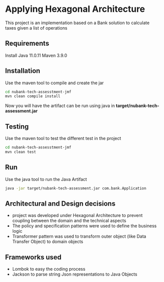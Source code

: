 # Applying Hexagonal Architecture

This project is an implementation based on a Bank solution to calculate taxes given a list of operations

## Requirements

Install Java 11.0.11
Maven 3.9.0

## Installation

Use the maven tool to compile and create the jar

```bash
cd nubank-tech-assesstment-jmf
mvn clean compile install
```

Now you will have the artifact can be run using java in **target/nubank-tech-assessment.jar**
## Testing

Use the maven tool to test the different test in the project

```bash
cd nubank-tech-assesstment-jmf
mvn clean test
```

## Run

Use the java tool to run the Java Artifact

```bash
java -jar target/nubank-tech-assessment.jar com.bank.Application
```


## Architectural and Design decisions
* project was developed under Hexagonal Architecture to prevent coupling between the domain and the technical aspects
* The policy and specification patterns were used to define the business logic
* Transformer pattern was used to transform outer object (like Data Transfer Object) to domain objects 

## Frameworks used
* Lombok to easy the coding process
* Jackson to parse string Json representations to Java Objects


